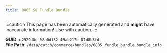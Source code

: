 ```yaml
---
title: 0805 S8 Fundle Bundle
---
```


:::caution
This page has been automatically generated and **might** have inaccurate information!
Use with caution.
:::

**GUID**: `c2929d0c-08a0d132-49ab217b-01d8b3fd`  
**File Path**: `/data/catch/commerce/bundles/0805_fundle_bundle.bundle_info`
